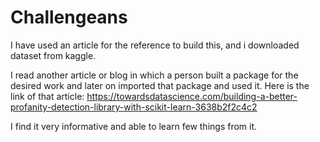 # Challengeans

I have used an article for the reference to build this, and i downloaded dataset from kaggle.

I read another article or blog in which a person built a package for the desired work and later on imported that package and used it.
Here is the link of that article: https://towardsdatascience.com/building-a-better-profanity-detection-library-with-scikit-learn-3638b2f2c4c2

I find it very informative and able to learn few things from it.
